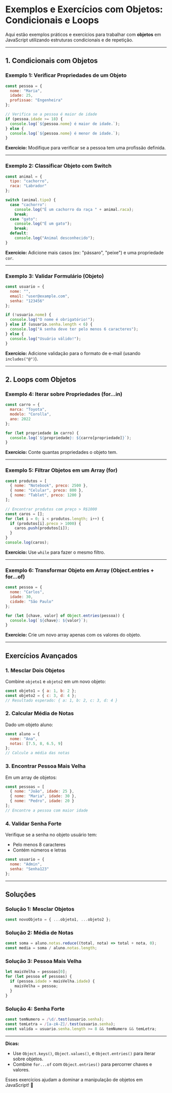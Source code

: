 # **Exemplos e Exercícios com Objetos: Condicionais e Loops**

Aqui estão exemplos práticos e exercícios para trabalhar com **objetos** em JavaScript utilizando estruturas condicionais e de repetição.

---

## **1. Condicionais com Objetos**

### **Exemplo 1: Verificar Propriedades de um Objeto**

```javascript
const pessoa = {
  nome: "Maria",
  idade: 25,
  profissao: "Engenheira"
};

// Verifica se a pessoa é maior de idade
if (pessoa.idade >= 18) {
  console.log(`${pessoa.nome} é maior de idade.`);
} else {
  console.log(`${pessoa.nome} é menor de idade.`);
}
```

**Exercício:** Modifique para verificar se a pessoa tem uma profissão definida.

---

### **Exemplo 2: Classificar Objeto com Switch**

```javascript
const animal = {
  tipo: "cachorro",
  raca: "Labrador"
};

switch (animal.tipo) {
  case "cachorro":
    console.log("É um cachorro da raça " + animal.raca);
    break;
  case "gato":
    console.log("É um gato");
    break;
  default:
    console.log("Animal desconhecido");
}
```

**Exercício:** Adicione mais casos (ex: "pássaro", "peixe") e uma propriedade `cor`.

---

### **Exemplo 3: Validar Formulário (Objeto)**

```javascript
const usuario = {
  nome: "",
  email: "user@example.com",
  senha: "123456"
};

if (!usuario.nome) {
  console.log("O nome é obrigatório!");
} else if (usuario.senha.length < 6) {
  console.log("A senha deve ter pelo menos 6 caracteres");
} else {
  console.log("Usuário válido!");
}
```

**Exercício:** Adicione validação para o formato de e-mail (usando `includes("@")`).

---

## **2. Loops com Objetos**

### **Exemplo 4: Iterar sobre Propriedades (for...in)**

```javascript
const carro = {
  marca: "Toyota",
  modelo: "Corolla",
  ano: 2022
};

for (let propriedade in carro) {
  console.log(`${propriedade}: ${carro[propriedade]}`);
}
```

**Exercício:** Conte quantas propriedades o objeto tem.

---

### **Exemplo 5: Filtrar Objetos em um Array (for)**

```javascript
const produtos = [
  { nome: "Notebook", preco: 2500 },
  { nome: "Celular", preco: 800 },
  { nome: "Tablet", preco: 1200 }
];

// Encontrar produtos com preço > R$1000
const caros = [];
for (let i = 0; i < produtos.length; i++) {
  if (produtos[i].preco > 1000) {
    caros.push(produtos[i]);
  }
}
console.log(caros);
```

**Exercício:** Use `while` para fazer o mesmo filtro.

---

### **Exemplo 6: Transformar Objeto em Array (Object.entries + for...of)**

```javascript
const pessoa = {
  nome: "Carlos",
  idade: 30,
  cidade: "São Paulo"
};

for (let [chave, valor] of Object.entries(pessoa)) {
  console.log(`${chave}: ${valor}`);
}
```

**Exercício:** Crie um novo array apenas com os valores do objeto.

---

## **Exercícios Avançados**

### **1. Mesclar Dois Objetos**

Combine `objeto1` e `objeto2` em um novo objeto:

```javascript
const objeto1 = { a: 1, b: 2 };
const objeto2 = { c: 3, d: 4 };
// Resultado esperado: { a: 1, b: 2, c: 3, d: 4 }
```

### **2. Calcular Média de Notas**

Dado um objeto aluno:

```javascript
const aluno = {
  nome: "Ana",
  notas: [7.5, 8, 6.5, 9]
};
// Calcule a média das notas
```

### **3. Encontrar Pessoa Mais Velha**

Em um array de objetos:

```javascript
const pessoas = [
  { nome: "João", idade: 25 },
  { nome: "Maria", idade: 30 },
  { nome: "Pedro", idade: 20 }
];
// Encontre a pessoa com maior idade
```

### **4. Validar Senha Forte**

Verifique se a senha no objeto usuário tem:

- Pelo menos 8 caracteres
- Contém números e letras

```javascript
const usuario = {
  nome: "Admin",
  senha: "Senha123"
};
```

---

## **Soluções**

### **Solução 1: Mesclar Objetos**

```javascript
const novoObjeto = { ...objeto1, ...objeto2 };
```

### **Solução 2: Média de Notas**

```javascript
const soma = aluno.notas.reduce((total, nota) => total + nota, 0);
const media = soma / aluno.notas.length;
```

### **Solução 3: Pessoa Mais Velha**

```javascript
let maisVelha = pessoas[0];
for (let pessoa of pessoas) {
  if (pessoa.idade > maisVelha.idade) {
    maisVelha = pessoa;
  }
}
```

### **Solução 4: Senha Forte**

```javascript
const temNumero = /\d/.test(usuario.senha);
const temLetra = /[a-zA-Z]/.test(usuario.senha);
const valida = usuario.senha.length >= 8 && temNumero && temLetra;
```

---

**Dicas:**

- Use `Object.keys()`, `Object.values()`, e `Object.entries()` para iterar sobre objetos.
- Combine `for...of` com `Object.entries()` para percorrer chaves e valores.

Esses exercícios ajudam a dominar a manipulação de objetos em JavaScript! 🚀
